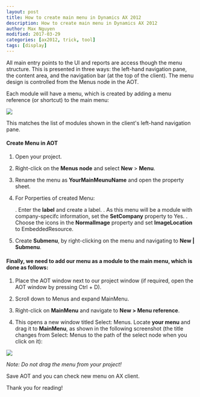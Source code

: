 ```yaml
---
layout: post
title: How to create main menu in Dynamics AX 2012
description: How to create main menu in Dynamics AX 2012
author: Max Nguyen
modified: 2017-03-29
categories: [ax2012, trick, tool]
tags: [display]
---
```


All main entry points to the UI and reports are access though the menu structure. This is presented in three ways: the left-hand navigation pane, the content area, and the navigation bar (at the top of the client). The menu design is controlled from the Menus node in the AOT. 

Each module will have a menu, which is created by adding a menu reference (or shortcut) to the main menu:

![](https://dynamics365.github.io/assets/reference_menu.png)

This matches the list of modules shown in the client's left-hand navigation pane.

<!-- more -->

#### Create Menu in AOT

1. Open your project.

2. Right-click on the **Menus node** and select **New** > **Menu**.

3. Rename the menu as **YourMainMeunuName** and open the property sheet.

4. For Porperties of created Menu: 

	. Enter the **label** and create a label.
	. As this menu will be a module with company-specifc information, set the **SetCompany** property to Yes.
	. Choose the icons in the **NormalImage** property and set **ImageLocation** to EmbeddedResource.

5. Create **Submenu**, by right-clicking on the menu and navigating to **New | Submenu**.

#### Finally, we need to add our menu as a module to the main menu, which is done as follows:

1. Place the AOT window next to our project window (if required, open the AOT window by pressing Ctrl + D).

2. Scroll down to Menus and expand MainMenu.

3. Right-click on **MainMenu** and navigate to **New > Menu reference**.

4. This opens a new window titled Select: Menus. Locate **your menu** and drag it to **MainMenu**, as shown in the following screenshot (the title changes from Select: Menus to the path of the select node when you click on it):

![](https://dynamics365.github.io/assets/mainmenu2.png)

*Note: Do not drag the menu from your project!*

Save AOT and you can check new menu on AX client.

Thank you for reading!